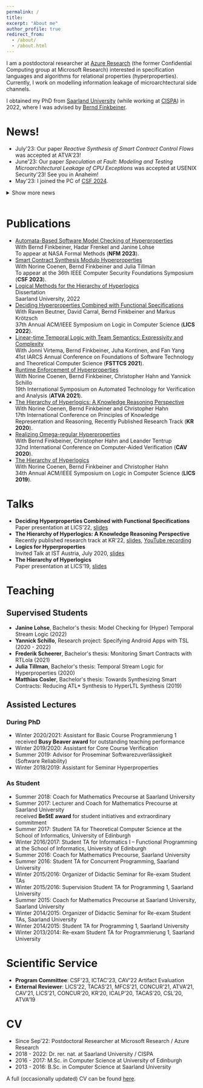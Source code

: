 ```yaml
---
permalink: /
title: 
excerpt: "About me"
author_profile: true
redirect_from: 
  - /about/
  - /about.html
---
```


I am a postdoctoral researcher at [Azure Research](https://www.microsoft.com/en-us/research/group/azure-research/) (the former Confidential Computing group at Microsoft Research) interested in specification languages and algorithms for relational properties (hyperproperties). Currently, I work on modelling information leakage of microarchtectural side channels.

I obtained my PhD from [Saarland University](https://saarland-informatics-campus.de) (while working at [CISPA](https://cispa.de/en)) in 2022, where I was advised by [Bernd Finkbeiner](https://www.react.uni-saarland.de/people/finkbeiner.html).


# News!

* July'23: Our paper *Reactive Synthesis of Smart Contract Control Flows* was accepted at ATVA'23!
* June'23: Our paper *Speculation at Fault: Modeling and Testing Microarchitectural Leakage of CPU Exceptions* was accepted at USENIX Security'23! See you in Anaheim!
* May'23: I joined the PC of [CSF 2024](https://csf2024.ieee-security.org/index.html).

<details>
<summary>Show more news</summary>
  <ul>
    <li>March'23: Our paper <i>Automata-Based Software Model Checking of Hyperproperties</i> has been accepted at NFM'23. This work builds on Janine Lohse's Bachelor's thesis supervised by Hadar Frenkel and myself. </li>
    <li> Feb'23: I joined the PC of <a href="https://ictac2023.compsust.utec.edu.pe">ICTAC 2023</a>.</li>
    <li> Feb'23: My PhD thesis is now available <a href="https://janahofmann.github.io/files/dissertation_jana_hofmann.pdf">here</a>.</li>
    <li> Dec'22: I successfully defended my Ph.D. thesis!</li>
    <li> Sep'22: I joined the <a href="https://www.microsoft.com/en-us/research/group/confidential-computing/">Confidential Computing Group</a> at Microsoft Research.</li>
  </ul>
</details>
<br>

# Publications
* [Automata-Based Software Model Checking of Hyperproperties](https://arxiv.org/pdf/2303.14796.pdf)<br>
  With Bernd Finkbeiner, Hadar Frenkel and Janine Lohse<br>
  To appear at NASA Formal Methods (**NFM 2023**).
* [Smart Contract Synthesis Modulo Hyperproperties](https://arxiv.org/pdf/2208.07180.pdf)<br>
  With Norine Coenen, Bernd Finkbeiner and Julia Tillman<br>
  To appear at the 36th IEEE Computer Security Foundations Symposium (**CSF 2023**).
* [Logical Methods for the Hierarchy of Hyperlogics](http://janahofmann.github.io/files/dissertation_jana_hofmann.pdf)<br>
  Dissertation<br>
  Saarland University, 2022
* [Deciding Hyperproperties Combined with Functional Specifications](https://arxiv.org/pdf/2205.15138.pdf)<br>
  With Raven Beutner, David Carral, Bernd Finkbeiner and Markus Krötzsch<br>
  37th Annual ACM/IEEE Symposium on Logic in Computer Science (**LICS 2022**).
* [Linear-time Temporal Logic with Team Semantics: Expressivity and Complexity](https://arxiv.org/pdf/2010.03311.pdf)<br>
  With Jonni Virtema, Bernd Finkbeiner, Juha Kontinen, and Fan Yang<br>
  41st IARCS Annual Conference on Foundations of Software Technology and Theoretical Computer Science (**FSTTCS 2021**).
* [Runtime Enforcement of Hyperproperties](https://arxiv.org/pdf/2203.04146.pdf)<br>
  With Norine Coenen, Bernd Finkbeiner, Christopher Hahn and Yannick Schillo<br>
  19th International Symposium on Automated Technology for Verification and Analysis (**ATVA 2021**).
* [The Hierarchy of Hyperlogics: A Knowledge Reasoning Perspective](https://www.react.uni-saarland.de/publications/CFHH20.pdf)<br>
  With Norine Coenen, Bernd Finkbeiner and Christopher Hahn<br>
  17th International Conference on Principles of Knowledge Representation and Reasoning, Recently Published Research Track (**KR 2020**).
* [Realizing Omega-regular Hyperproperties](https://arxiv.org/pdf/2101.07161.pdf)<br>
  With Bernd Finkbeiner, Christopher Hahn and Leander Tentrup<br>
  32nd International Conference on Computer-Aided Verification (**CAV 2020**).
* [The Hierarchy of Hyperlogics](https://arxiv.org/pdf/2005.05934.pdf)<br>
  With Norine Coenen, Bernd Finkbeiner and Christopher Hahn<br>
  34th Annual ACM/IEEE Symposium on Logic in Computer Science (**LICS 2019**).

# Talks

* **Deciding Hyperproperties Combined with Functional Specifications**<br>
  Paper presentation at LICS'22, [slides](http://janahofmann.github.io/files/talk_LICS2022.pdf)
* **The Hierarchy of Hyperlogics: A Knowledge Reasoning Perspective**<br>
  Recently published research track at KR'22, [slides](http://janahofmann.github.io/files/talk_KR2020.pdf), [YouTube recording](https://www.youtube.com/watch?v=6RvgBaWC374)
* **Logics for Hyperproperties**<br>
  Invited Talk at IST Austria, July 2020, [slides](http://janahofmann.github.io/files/talk_ISTAustria.pdf)
* **The Hierarchy of Hyperlogics**<br>
  Paper presentation at LICS'19, [slides](http://janahofmann.github.io/files/talk_LICS2019.pdf)


# Teaching
## Supervised Students
* **Janine Lohse**, Bachelor's thesis: Model Checking for (Hyper) Temporal Stream Logic (2022)
* **Yannick Schillo**, Research project: Specifying Android Apps with TSL (2020 - 2022)
* **Frederik Scheerer**, Bachelor's thesis: Monitoring Smart Contracts with RTLola (2021)
* **Julia Tillman**, Bachelor's thesis: Temporal Stream Logic for Hyperproperties (2020)
* **Matthias Cosler**, Bachelor's thesis: Towards Synthesizing Smart Contracts: Reducing ATL* Synthesis to HyperLTL Synthesis (2019)

## Assisted Lectures
### During PhD
* Winter 2020/2021:	Assistant for Basic Course Programmierung 1<br>
  received **Busy Beaver award** for outstanding teaching performance
* Winter 2019/2020:	Assistant for Core Course Verification
* Summer 2019: Advisor for Proseminar Softwarezuverlässigkeit (Software Reliability)
* Winter 2018/2019:	Assistant for Seminar Hyperproperties

### As Student
* Summer 2018: Coach for Mathematics Precourse at Saarland University
* Summer 2017:	Lecturer and Coach for Mathematics Precourse at Saarland University<br>
  received **BeStE award** for student initiatives and extraordinary commitment
* Summer 2017:	Student TA for Theoretical Computer Science at the School of Informatics, University of Edinburgh
* Winter 2016/2017:	Student TA for Informatics I – Functional Programming at the School of Informatics, University of Edinburgh
* Summer 2016: Coach for Mathematics Precourse, Saarland University
* Summer 2016: Student TA for Concurrent Programming, Saarland University
* Winter 2015/2016:	Organizer of Didactic Seminar for Re-exam Student TAs
* Winter 2015/2016:	Supervision Student TA for Programming 1, Saarland University
* Summer 2015: Coach for Mathematics Precourse at Saarland University, Saarland University
* Winter 2014/2015:	Organizer of Didactic Seminar for Re-exam Student TAs, Saarland University
* Winter 2014/2015:	Student TA for Programming 1, Saarland University
* Winter 2013/2014:	Re-exam Student TA for Programmierung 1, Saarland University

# Scientific Service
* **Program Committee**: CSF'23, ICTAC'23, CAV'22 Artifact Evaluation
* **External Reviewer**: LICS’22, TACAS’21, MFCS’21, CONCUR’21, ATVA’21, CAV’21, LICS’21, CONCUR’20, KR’20, ICALP’20, TACAS’20, CSL’20, ATVA’19

# CV
* Since Sep'22: Postdoctoral Researcher at Microsoft Research / Azure Research
* 2018 - 2022: Dr. rer. nat. at Saarland University / CISPA
* 2016 - 2017: M.Sc. in Computer Science at University of Edinburgh
* 2013 - 2016: B.Sc. in Computer Science at Saarland University 

A full (occasionally updated) CV can be found [here](http://janahofmann.github.io/files/cv_jana_hofmann.pdf).